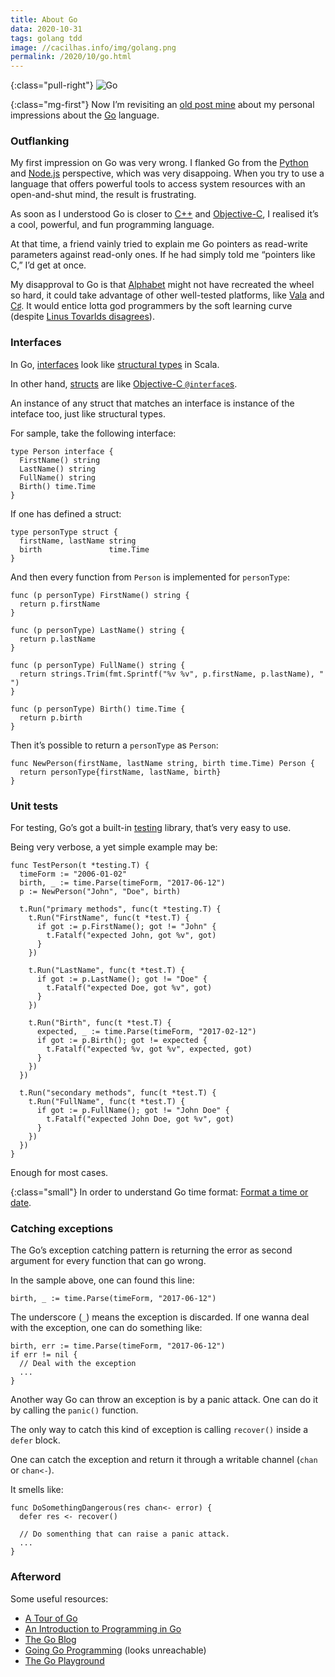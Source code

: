 ```yaml
---
title: About Go
data: 2020-10-31
tags: golang tdd
image: //cacilhas.info/img/golang.png
permalink: /2020/10/go.html
---
```

[alphabet]: https://abc.xyz/
[bad-programmers]: https://lwn.net/Articles/249460/
[blog]: https://blog.golang.org/
[c++]: http://www.cplusplus.com/
[c#]: https://docs.microsoft.com/en-us/dotnet/csharp/programming-guide/
[going-go]: https://www.goinggo.net/
[golang]: https://golang.org/
[interfaces]: https://www.golang-book.com/books/intro/9
[intro]: https://www.golang-book.com/books/intro
[kodumaro]: /2017/06/golang.html
[node.js]: https://nodejs.org/
[objc]: https://www.gnu.org/software/gnustep/resources/documentation/Developer/Base/ProgrammingManual/manual_toc.html
[objc-interface]: https://developer.apple.com/library/archive/documentation/Cocoa/Conceptual/ProgrammingWithObjectiveC/DefiningClasses/DefiningClasses.html
[playground]: https://play.golang.org/
[python]: https://www.python.org/
[structs]: https://gobyexample.com/structs
[structural-types]: https://docs.scala-lang.org/style/types.html#structural-types
[testing]: https://golang.org/pkg/testing/
[timeformat]: https://yourbasic.org/golang/format-parse-string-time-date-example/
[tour]: https://tour.golang.org/
[vala]: https://wiki.gnome.org/Projects/Vala

{:class="pull-right"} <img src="{{{ image }}}" alt="Go" />

{:class="mg-first"} Now I’m revisiting an [old post mine][kodumaro] about my
personal impressions about the [Go][golang] language.

### Outflanking

My first impression on Go was very wrong. I flanked Go from the [Python][python]
and [Node.js][node.js] perspective, which was very disappoing. When you try to
use a language that offers powerful tools to access system resources with an
open-and-shut mind, the result is frustrating.

As soon as I understood Go is closer to [C++][c++] and [Objective-C][objc], I
realised it’s a cool, powerful, and fun programming language.

At that time, a friend vainly tried to explain me Go pointers as read-write
parameters against read-only ones. If he had simply told me “pointers like C,”
I’d get at once.

My disapproval to Go is that [Alphabet][alphabet] might not have recreated the
wheel so hard, it could take advantage of other well-tested platforms, like
[Vala][vala] and [C♯][c#]. It would entice lotta god programmers by the soft
learning curve (despite [Linus Tovarlds disagrees][bad-programmers]).

### Interfaces

In Go, [interfaces][interfaces] look like [structural types][structural-types]
in Scala.

In other hand, [structs][structs] are like
[Objective-C `@interface`s][objc-interface].

An instance of any struct that matches an interface is instance of the
inteface too, just like structural types.

For sample, take the following interface:

```golang
type Person interface {
  FirstName() string
  LastName() string
  FullName() string
  Birth() time.Time
}
```

If one has defined a struct:

```golang
type personType struct {
  firstName, lastName string
  birth               time.Time
}
```

And then every function from `Person` is implemented for `personType`:

```golang
func (p personType) FirstName() string {
  return p.firstName
}

func (p personType) LastName() string {
  return p.lastName
}

func (p personType) FullName() string {
  return strings.Trim(fmt.Sprintf("%v %v", p.firstName, p.lastName), " ")
}

func (p personType) Birth() time.Time {
  return p.birth
}
```

Then it’s possible to return a `personType` as `Person`:

```golang
func NewPerson(firstName, lastName string, birth time.Time) Person {
  return personType{firstName, lastName, birth}
}
```

### Unit tests

For testing, Go’s got a built-in [testing][testing] library, that’s very easy to
use.

Being very verbose, a yet simple example may be:

```golang
func TestPerson(t *testing.T) {
  timeForm := "2006-01-02"
  birth, _ := time.Parse(timeForm, "2017-06-12")
  p := NewPerson("John", "Doe", birth)

  t.Run("primary methods", func(t *testing.T) {
    t.Run("FirstName", func(t *test.T) {
      if got := p.FirstName(); got != "John" {
        t.Fatalf("expected John, got %v", got)
      }
    })

    t.Run("LastName", func(t *test.T) {
      if got := p.LastName(); got != "Doe" {
        t.Fatalf("expected Doe, got %v", got)
      }
    })

    t.Run("Birth", func(t *test.T) {
      expected, _ := time.Parse(timeForm, "2017-02-12")
      if got := p.Birth(); got != expected {
        t.Fatalf("expected %v, got %v", expected, got)
      }
    })
  })

  t.Run("secondary methods", func(t *test.T) {
    t.Run("FullName", func(t *test.T) {
      if got := p.FullName(); got != "John Doe" {
        t.Fatalf("expected John Doe, got %v", got)
      }
    })
  })
}
```

Enough for most cases.

{:class="small"} In order to understand Go time format:
[Format a time or date][timeformat].

### Catching exceptions

The Go’s exception catching pattern is returning the error as second argument
for every function that can go wrong.

In the sample above, one can found this line:

```golang
birth, _ := time.Parse(timeForm, "2017-06-12")
```

The underscore (`_`) means the exception is discarded. If one wanna deal with
the exception, one can do something like:

```golang
birth, err := time.Parse(timeForm, "2017-06-12")
if err != nil {
  // Deal with the exception
  ...
}
```

Another way Go can throw an exception is by a panic attack. One can do it by
calling the `panic()` function.

The only way to catch this kind of exception is calling `recover()` inside a
`defer` block.

One can catch the exception and return it through a writable channel (`chan` or
`chan<-`).

It smells like:

```golang
func DoSomethingDangerous(res chan<- error) {
  defer res <- recover()

  // Do somenthing that can raise a panic attack.
  ...
}
```

### Afterword

Some useful resources:

- [A Tour of Go][tour]
- [An Introduction to Programming in Go][intro]
- [The Go Blog][blog]
- [Going Go Programming][going-go] (looks unreachable)
- [The Go Playground][playground]
